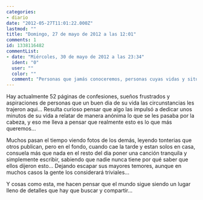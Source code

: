 ```yaml
---
categories:
- diario
date: "2012-05-27T11:01:22.000Z"
lastmod: ""
title: "Domingo, 27 de mayo de 2012 a las 12:01"
comments: 1
id: 1338116482
commentList:
- date: "Miércoles, 30 de mayo de 2012 a las 23:34"
  ident: "0"
  user: ""
  color: ""
  comment: "Personas que jamás conoceremos, personas cuyas vidas y situaciones desconocemos, personas..."
---
```


Hay actualmente 52 páginas de confesiones, sueños frustrados y aspiraciones de personas que un buen dia de su vida las circunstancias les trajeron aqui... Resulta curioso pensar que algo las impulsó a dedicar unos minutos de su vida a relatar de manera anónima lo que se les pasaba por la cabeza, y eso me lleva a pensar que realmente esto es lo que más queremos...  
  
Muchos pasan el tiempo viendo fotos de los demás, leyendo tonterias que otros publican, pero en el fondo, cuando cae la tarde y estan solos en casa, consuela más que nada en el resto del dia poner una canción tranquila y simplemente escribir, sabiendo que nadie nunca tiene por qué saber que ellos dijeron esto... Dejando escapar sus mayores temores, aunque en muchos casos la gente los considerará triviales...  
  
Y cosas como esta, me hacen pensar que el mundo sigue siendo un lugar lleno de detalles que hay que buscar y compartir...